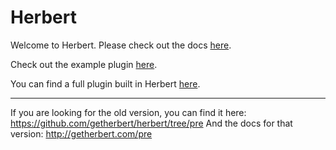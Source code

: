 Herbert
===============

Welcome to Herbert. Please check out the docs [here](http://getherbert.com/).

Check out the example plugin [here](https://github.com/getherbert/example-plugin).

You can find a full plugin built in Herbert [here](https://github.com/bigbitecreative/wordpress-socializr).

---
If you are looking for the old version, you can find it here: https://github.com/getherbert/herbert/tree/pre
And the docs for that version: http://getherbert.com/pre



